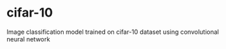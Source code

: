 # cifar-10
Image classification model trained on cifar-10 dataset using convolutional neural network
